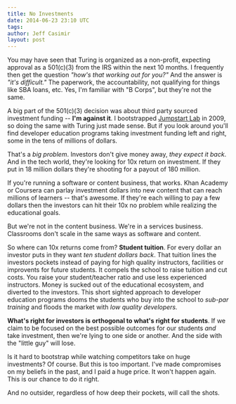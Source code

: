 ```yaml
---
title: No Investments
date: 2014-06-23 23:10 UTC
tags:
author: Jeff Casimir
layout: post
---
```


You may have seen that Turing is organized as a non-profit, expecting approval
as a 501(c)(3) from the IRS within the next 10 months. I frequently then get the
question *"how's that working out for you?"* And the answer is *"it's difficult."*
The paperwork, the accountability, not qualifying for things like SBA loans, etc.
Yes, I'm familiar with "B Corps", but they're not the same.

A big part of the 501(c)(3) decision was about third party sourced investment funding -- **I'm against it**. I
bootstrapped [Jumpstart Lab](http://jumpstartlab.com) in 2009, so doing the same
with Turing just made sense. But if you look around you'll find developer education
programs taking investment funding left and right, some in the tens of millions of dollars.

That's a *big problem*. Investors don't give money away, *they expect it back*.
And in the tech world, they're looking for 10x return on investment. If they put
in 18 million dollars they're shooting for a payout of 180 million.

If you're running a software or content business, that works. Khan Academy or
Coursera can parlay investment dollars into new content that can reach millions
of learners -- that's awesome. If they're each willing to pay a few dollars then
the investors can hit their 10x no problem while realizing the educational goals.

But we're not in the content business. We're in a services business. Classrooms
don't scale in the same ways as software and content.

So where can 10x returns come from? **Student tuition**. For every dollar an investor puts
in they want *ten student dollars back*. That tuition lines the investors pockets instead
of paying for high quality instructors, facilities or improvents for future students. It compels the school to
raise tuition and cut costs. You raise your student/teacher ratio and use less
experienced instructors. Money is sucked out of the educational ecosystem, and diverted to the investors. This short sighted approach to developer education programs dooms the students who buy into the school to *sub-par training* and floods the market with *low quality developers.*

**What's right for investors is orthogonal to what's right for students**. If we claim
to be focused on the best possible outcomes for our students *and* take investment, then 
we're lying to one side or another. And the side with the "little guy" will lose.

Is it hard to bootstrap while watching competitors take on huge investments? Of
course. But this is too important. I've made compromises on my beliefs in the past,
and I paid a huge price. It won't happen again. This is our chance to do it right.

And no outsider, regardless of how deep their pockets, will call the shots.

